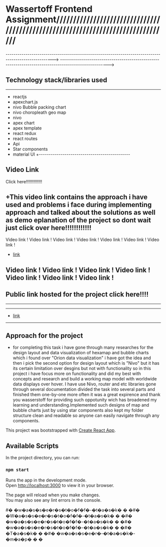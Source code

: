 # Wassertoff Frontend Assignment////////////////////////////////////////////////////////////////////////////////






------------------------------------------------------------------------------------------------------>
------------------------------------------------------------------------------------------------------>

## Technology stack/libraries used

------------------------------------
+ reactjs
+ apexchart.js
+ nivo Bubble packing chart
+ nivo choropleath geo map
+ nivo
+ apex chart
+ apex template
+ react redux
+ react routes
+ Api
+ Star components
+ material UI
+----------------------------------------------





## Video Link

Click here!!!!!!!!!!!!!

+This video link contains the approach i have used and problems i face during implementing approach and talked about the solutions
as well as demo eplanation of the project so dont wait just click over here!!!!!!!!!!!!
---------------------------------------------------------------------------------------------
Video link ! Video link ! Video link ! Video link ! Video link ! Video link ! Video link !

+ [link](https://drive.google.com/drive/folders/14Di64g9b1rTPZQuQ0fvdfe5551BQZVv5?usp=sharing)


Video link ! Video link ! Video link ! Video link ! Video link ! Video link ! Video link !
----------------------------------------------------------------------------------------------

## Public link hosted for the project click here!!!!
-----------------------------------------------------------

----------------------------------------------------------
+ [link](https://wasserstoff-task.vercel.app/)
----------------------------------------------------------------------------------------------------------------------------------------




## Approach for the project


+ for completing this task i have gone through many researches for the design layout and data visualization of hexamap and bubble charts which i found over "Orion data visualization" i have got the idea and then i pick the second option for design layout which is "Nivo" but it has its certain limitation over desgins but not with functionality so in this project i have focus more on functionality and did my best with concepts and research and build a working map model with worldwide data displays over hover. I have use Nivo, router and etc libraries gone through several documentation divided the task into several parts and finished them one-by-one more often it was a great expirence and thank you wasserstoff for providing such oppotunity wich has broadened my learning and understanding.Implemented such designs of map and bubble charts just by using star components also kept my folder structure clean and readable so anyone can easily navigate through any components.


This project was bootstrapped with [Create React App](https://github.com/facebook/create-react-app).

## Available Scripts

In the project directory, you can run:

### `npm start`

Runs the app in the development mode.\
Open [http://localhost:3000](http://localhost:3000) to view it in your browser.

The page will reload when you make changes.\
You may also see any lint errors in the console.


#� �w�a�s�s�e�r�s�t�o�f�f�-�t�a�s�k�
�
�#� �W�a�s�s�e�r�s�t�o�f�f�-�t�a�s�k�
�
�#� �w�a�s�s�e�r�s�t�o�f�f�-�t�a�s�k�
�
�#� �w�a�s�s�e�r�s�t�o�f�f�-�t�a�s�k�
�
�#� �T�a�s�k�
�
�#� �w�a�s�s�e�r�-�t�a�s�k�-�m�a�p�
�
�
